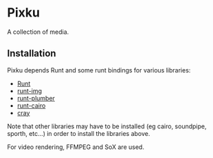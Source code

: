# Pixku

A collection of media.

## Installation

Pixku depends Runt and some runt bindings for various libraries: 

- [Runt](https://www.github.com/paulbatchelor/runt.git)
- [runt-img](https://www.github.com/paulbatchelor/runt-img)
- [runt-plumber](https://www.github.com/paulbatchelor/runt-plumber)
- [runt-cairo](https://www.github.com/paulbatchelor/runt-cairo)
- [cray](https://www.github.com/paulbatchelor/cray)

Note that other libraries may have to be installed (eg cairo, soundpipe, sporth, etc...)
in order to install the libraries above. 

For video rendering, FFMPEG and SoX are used. 

